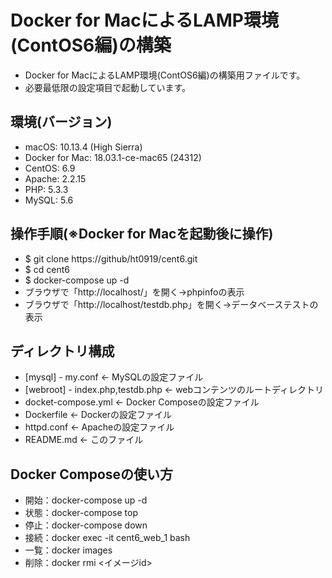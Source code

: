 # Docker for MacによるLAMP環境(ContOS6編)の構築

- Docker for MacによるLAMP環境(ContOS6編)の構築用ファイルです。
- 必要最低限の設定項目で起動しています。

## 環境(バージョン)

- macOS: 10.13.4 (High Sierra)
- Docker for Mac: 18.03.1-ce-mac65 (24312)
- CentOS: 6.9
- Apache: 2.2.15
- PHP: 5.3.3
- MySQL: 5.6

## 操作手順(※Docker for Macを起動後に操作)

- $ git clone https://github/ht0919/cent6.git
- $ cd cent6
- $ docker-compose up -d
- ブラウザで「http://localhost/」を開く→phpinfoの表示
- ブラウザで「http://localhost/testdb.php」を開く→データベーステストの表示

## ディレクトリ構成

- [mysql] - my.conf <- MySQLの設定ファイル
- [webroot] - index.php,testdb.php <- webコンテンツのルートディレクトリ
- docket-compose.yml <- Docker Composeの設定ファイル
- Dockerfile <- Dockerの設定ファイル
- httpd.conf <- Apacheの設定ファイル
- README.md <- このファイル

## Docker Composeの使い方

- 開始：docker-compose up -d
- 状態：docker-compose top
- 停止：docker-compose down
- 接続：docker exec -it cent6_web_1 bash
- 一覧：docker images
- 削除：docker rmi <イメージid>
